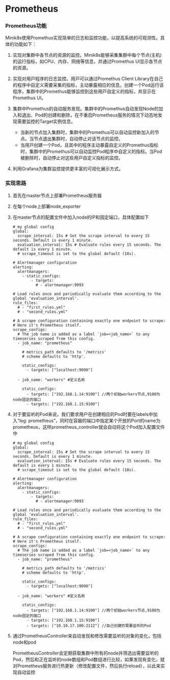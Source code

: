 # Prometheus

### Prometheus功能

Minik8s使用Promethus实现简单的⽇志和监控功能，以提⾼系统的可观测性。具体的功能如下：

1. 实现对集群中各节点的资源的监控。Minik8s能够采集集群中每个节点(主机)的运⾏指标，如CPU、内存、⽹络等信息，并通过Promethus UI显⽰各节点的资源。

2. 实现对⽤⼾程序的⽇志监控。⽤⼾可以通过Promethus Client Library在⾃⼰的程序中⾃定义需要采集的指标，主动暴露相应的信息。创建⼀个Pod运⾏该程序，集群中的Promethus能够监控到这些⽤⼾⾃定义的指标，并显⽰在Promethus UI。

3. 集群中Promethus的⾃动服务发现。集群中的Promethus⾃动发现Node的加⼊和退出、Pod的创建和删除，在不重启Prometheus服务的情况下动态地发现需要监控的Target实例信息。
   - 当新的节点加⼊集群时，集群中的Promethus可以⾃动监控新加⼊的节点。当节点退出集群时，⾃动停⽌对该节点的监控。
   - 当⽤⼾创建⼀个Pod，且其中的程序主动暴露⾃定义的Promethus指标时，集群中的Promethus可以⾃动监控Pod程序中⾃定义的指标。当Pod被删除时，⾃动停⽌对这些⽤⼾⾃定义指标的监控。

4.  利⽤Grafana为集群监控提供更丰富的可视化展⽰⽅式。

### 实现思路

1. 首先在master节点上部署Prometheus服务器

2. 在每个node上部署node_exporter

3. 在master节点的配置文件中加入node的IP和固定端口，具体配置如下

   ```
   # my global config
   global:
     scrape_interval: 15s # Set the scrape interval to every 15 seconds. Default is every 1 minute.
     evaluation_interval: 15s # Evaluate rules every 15 seconds. The default is every 1 minute.
     # scrape_timeout is set to the global default (10s).
   
   # Alertmanager configuration
   alerting:
     alertmanagers:
       - static_configs:
           - targets:
             # - alertmanager:9093
   
   # Load rules once and periodically evaluate them according to the global 'evaluation_interval'.
   rule_files:
     # - "first_rules.yml"
     # - "second_rules.yml"
   
   # A scrape configuration containing exactly one endpoint to scrape:
   # Here it's Prometheus itself.
   scrape_configs:
     # The job name is added as a label `job=<job_name>` to any timeseries scraped from this config.
     - job_name: "prometheus"
   
       # metrics_path defaults to '/metrics'
       # scheme defaults to 'http'.
   
       static_configs:
         - targets: ["localhost:9090"]
   
     - job_name: "workers" #定义名称
   
       static_configs:
         - targets: ["192.168.1.14:9100"] //两个初始workers节点,9100为node固定的端口
         - targets: ["192.168.1.15:9100"]
   
   ```

4. 对于要监听的Pod来说，我们要求用户在创建相应的Pod时要在labels中加入“log: prometheus”，同时在容器的端口中指定某个开放的Port的name为prometheus，这样prometheus_controller就会自动将这个Pod加入配置文件中

   ```
   # my global config
   global:
     scrape_interval: 15s # Set the scrape interval to every 15 seconds. Default is every 1 minute.
     evaluation_interval: 15s # Evaluate rules every 15 seconds. The default is every 1 minute.
     # scrape_timeout is set to the global default (10s).
   
   # Alertmanager configuration
   alerting:
     alertmanagers:
       - static_configs:
           - targets:
             # - alertmanager:9093
   
   # Load rules once and periodically evaluate them according to the global 'evaluation_interval'.
   rule_files:
     # - "first_rules.yml"
     # - "second_rules.yml"
   
   # A scrape configuration containing exactly one endpoint to scrape:
   # Here it's Prometheus itself.
   scrape_configs:
     # The job name is added as a label `job=<job_name>` to any timeseries scraped from this config.
     - job_name: "prometheus"
   
       # metrics_path defaults to '/metrics'
       # scheme defaults to 'http'.
   
       static_configs:
         - targets: ["localhost:9090"]
   
     - job_name: "workers" #定义名称
   
       static_configs:
         - targets: ["192.168.1.14:9100"] //两个初始workers节点,9100为node固定的端口
         - targets: ["192.168.1.15:9100"]
         - targets: ["10.10.17.100:2112"] //自己创建的需要监听的Pod
   ```

   

5. 通过PrometheusController来自动发现和修改需要监听的对象的变化，包括node和pod

   PrometheusController会定期获取集群中所有的node并筛选出需要监听的Pod，然后和正在监听的node数组和Pod数组进行比较，如果发现有变化，就对Prometheus服务进行热更新（修改配置文件，然后执行reload），以此来实现自动监控